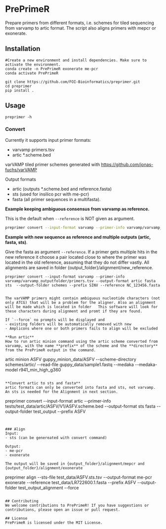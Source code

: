 # PrePrimeR
Prepare primers from different formats, i.e. schemes for tiled sequencing from varvamp to artic format. The script also aligns primers with mepcr or exonerate.



## Installation
```
#Create a new environment and install dependencies. Make sure to activate the environment.
conda create -n PrePrimeR exonerate me-pcr
conda activate PrePrimeR

git clone https://github.com/FOI-Bioinformatics/preprimer.git
cd preprimer
pip install .
```

## Usage
```shell
preprimer -h
```

### Convert

Currently it supports 
input primer formats: 
- varvamp primers.tsv
- artic *.scheme.bed

varVAMP tiled primer schemes generated with https://github.com/jonas-fuchs/varVAMP 

Output formats
- artic (outputs *.scheme.bed and reference.fasta)
- sts (used for insilico pcr with me-pcr)
- fasta (all primer sequences in a multifasta).  

**Example keeping ambiguous consensus from varvamp as reference.**  

This is the default when `--reference` is NOT given as argument.
```bash
preprimer convert --input-format varvamp --primer-info varvamp/varvamp_outputfolder/primers.tsv --output-format artic  --prefix SINV
```


**Example with new sequence as reference and multiple outputs (artic, fasta, sts)**.  

Give the fasta as argument `--reference`. If a primer gets multiple hits in the new reference it choose a pair located close to where the primer was located in the old reference, assuming that they do not differ vastly. All alignments are saved in folder {output_folder}/alignment/new_reference.  


```
preprimer convert --input-format varvamp --primer-info varvamp/varvamp_outputfolder/primers.tsv --output-format artic fasta sts  --output-folder schemes --prefix SINV --reference NC_123456.fasta
```

```

The varVAMP primers might contain ambiguous nucleotide characters (not only ATCG) that will be a problem for the aligner. Also an alignment will be made which is located in folder   This software will look for these characters during alignment and promt if they are found.   

If `--force` no prompts will be displayed and
- existing folders will be automatically removed with new
- Amplicons where one or both primers fails to align will be excluded

**Run artic**
How to run artic minion command using the artic scheme converted from varvamp, with the name **prefix** of the scheme and the **directory** from the PrePrimeR output in the command.

```
artic minion ASFV guppy_minion_data/ASFV --scheme-directory schemes/artic/ --read-file guppy_data/sample1.fastq --medaka --medaka-model r941_min_high_g360
```

**Convert artic to sts and fasta**
artic formats can only be converted into fasta and sts, not varvamp. An sts is needed for the Alignment in next section.
```
preprimer convert --input-format artic --primer-info tests/test_data/artic/ASFV/V1/ASFV.scheme.bed --output-format sts fasta  --output-folder test_output --prefix ASFV
```


### Align
Input:
- sts (can be genereated with convert command)
  
Output:
- me-pcr
- exonerate

The output will be saved in {output_folder}/alignment/mepcr and {output_folder}/alignment/exonerate
```
preprimer align --sts-file test_data/ASFV.sts.tsv --output-format me-pcr exonerate --reference test_data/LR722600.1.fasta --prefix ASFV --output-folder test_output_alignment --force
```

## Contributing
We welcome contributions to PrePrimeR! If you have suggestions or contributions, please open an issue or pull request.

## License
PrePrimeR is licensed under the MIT License.
